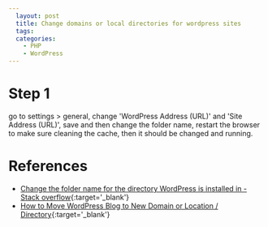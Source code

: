 ```yaml
---
  layout: post
  title: Change domains or local directories for wordpress sites
  tags:
  categories:
    - PHP
    - WordPress
---
```




# **Step 1**
go to settings > general,
change 'WordPress Address (URL)' and 'Site Address (URL)',
save and then change the folder name,
restart the browser to make sure cleaning the cache,
then it should be changed and running.

# **References**
- [Change the folder name for the directory WordPress is installed in - Stack overflow](https://stackoverflow.com/questions/8425042/change-the-folder-name-for-the-directory-wordpress-is-installed-in#answer-43471683){:target='_blank'}
- [How to Move WordPress Blog to New Domain or Location / Directory](https://techjourney.net/how-to-move-wordpress-blog-to-new-domain-or-location-directory/){:target='_blank'}
